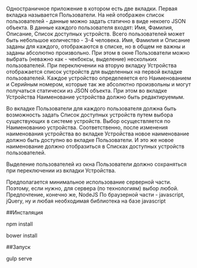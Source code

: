 Одностраничное приложение в котором есть две вкладки.
Первая вкладка называется Пользователи. На ней отображен список пользователей - данные можно задать статично в виде некоего JSON объекта.
В данные каждого пользователя входят: Имя, Фамилия, Описание, Список доступных устройств. Всего пользователей может быть небольшое количество - 3-4 человека. Имя, Фамилия и Описание заданы для каждого, отображаются в списке, но в общем не важны и заданы абсолютно произвольно. При этом в окне Пользователи можно выбрать (неважно как - чекбоксы, выделение) нескольких пользователей.
При переключении на вторую вкладку Устройства отображается список устройств для выделенных на первой вкладке пользователей. Каждое устройство определеяется его Наименованием и Серийным номером, которые так же абсолютно произвольны и могут получаться статически из JSON объекта. При этом во вкладке Устройства Наименование устройства должно быть редактируемым.

Во вкладке Пользователи для каждого пользователя должна быть возможность задать Список доступных устройств путем выбора существующих в системе устройств. Выбор осуществляется по Наименованию устройства. Соответственно, после изменения наименования устройства во вкладке Устройства новое наименование должно быть доступно во вкладке Пользователи. И это же новое наименование должно отобразиться в Списках доступных устройств пользователей.

Выделение пользователей из окна Пользователи должно сохраняться при переключении из вкладки Устройства.

Предполагается минимальное использование серверной части. Поэтому, если нужно, для сервера (по технологиям) выбор любой. Предпочтение, конечно же, NodeJS
По браузерной части - javascript, jQuery, ну и любая необходимая библиотека на базе javascript

##Инсталяция

npm install

bower install


##Запуск

gulp serve

